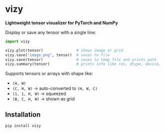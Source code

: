 # vizy

**Lightweight tensor visualizer for PyTorch and NumPy**

Display or save any tensor with a single line:

```python
import vizy

vizy.plot(tensor)               # shows image or grid
vizy.save("image.png", tensor)  # saves to file
vizy.save(tensor)               # saves to temp file and prints path
vizy.summary(tensor)            # prints info like res, dtype, device, range, etc.
```

Supports tensors or arrays with shape like:
- `(H, W)`
- `(C, H, W)` → auto-converted to `(H, W, C)`
- `(1, 1, H, W)` → squeezed
- `(B, C, H, W)` → shown as grid

## Installation

```bash
pip install vizy
```
